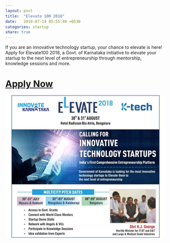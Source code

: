 ```yaml
---
layout: post
title:  "Elevate 100 2018"
date:   2018-07-14 05:55:40 +0530
categories: startup
share: true
---
```



If you are an innovative technology startup, your chance to elevate is here! Apply for Elevate100 2018, a Govt. of Karnataka initiative to elevate your startup to the next level of entrepreneurship through mentorship, knowledge sessions and more. 

# [__Apply Now__](http://startup.karnataka.gov.in/elevate/)

![poster for elevate](/images/ktk.jpg)
